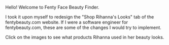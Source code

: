 Hello! Welcome to Fenty Face Beauty Finder. 

I took it upon myself to redesign the "Shop Rihanna's Looks" tab of the fentybeauty.com website. If I were a software engineer for fentybeauty.com, these are some of the changes I would try to implement. 


Click on the images to see what products Rihanna used in her beauty looks. 